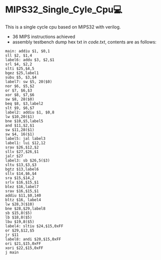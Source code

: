 # MIPS32_Single_Cyle_Cpu💻
This is a single cycle cpu based on MIPS32 with verilog.
- 36 MIPS instructions achieved
- assembly testbench dump hex txt in *code.txt*,
  contents are as follows:

```
main: addiu $1, $0,1
sll $2, $1,4
label6: addu $3, $2,$1
srl $4, $2,2
slti $25,$4,5
bgez $25,label1
subu $5, $3,$4
label7: sw $5, 20($0)
nor $6, $5,$2
or $7, $6,$3
xor $8, $7,$6
sw $8, 28($0)
beq $8, $3,label2
slt $9, $6,$7
label2: addiu $1, $0,8
lw $10,20($1)
bne $10,$5,label5
and $11,$2,$1
sw $11,28($1)
sw $4, 16($1)
label5: jal label3
label1: lui $12,12
srav $26,$12,$2
sllv $27,$26,$1
jalr $27
label3: sb $26,5($3)
sltu $13,$3,$3
bgtz $13,label6
sllv $14,$6,$4
sra $15,$14,2
srlv $16,$15,$1
blez $16,label7
srav $16,$15,$1
addiu $11,$0,140
bltz $16, label4
lw $28,3($10)
bne $28,$29,label8
sb $15,8($5)
lb $18,8($5)
lbu $19,8($5)
label4: sltiu $24,$15,0xFF
or $29,$12,$5
jr $11
label8: andi $20,$15,0xFF
ori $21,$15,0xFF
xori $22,$15,0xFF
j main
```


